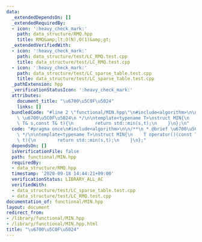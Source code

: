 ```yaml
---
data:
  _extendedDependsOn: []
  _extendedRequiredBy:
  - icon: ':heavy_check_mark:'
    path: data_structure/RMQ.hpp
    title: RMQ&amp;lt;O(N),O(1)&amp;gt;
  _extendedVerifiedWith:
  - icon: ':heavy_check_mark:'
    path: data_structure/test/LC_RMQ.test.cpp
    title: data_structure/test/LC_RMQ.test.cpp
  - icon: ':heavy_check_mark:'
    path: data_structure/test/LC_sparse_table.test.cpp
    title: data_structure/test/LC_sparse_table.test.cpp
  _pathExtension: hpp
  _verificationStatusIcon: ':heavy_check_mark:'
  attributes:
    document_title: "\u6700\u5C0F\u5024"
    links: []
  bundledCode: "#line 2 \"functional/MIN.hpp\"\n#include<algorithm>\n\n/**\n * @brief\
    \ \u6700\u5C0F\u5024\n */\n\ntemplate<typename T>\nstruct MIN{\n    T operator()(const\
    \ T& s,const T& t){\n        return std::min(s,t);\n    }\n};\n"
  code: "#pragma once\n#include<algorithm>\n\n/**\n * @brief \u6700\u5C0F\u5024\n\
    \ */\n\ntemplate<typename T>\nstruct MIN{\n    T operator()(const T& s,const T&\
    \ t){\n        return std::min(s,t);\n    }\n};"
  dependsOn: []
  isVerificationFile: false
  path: functional/MIN.hpp
  requiredBy:
  - data_structure/RMQ.hpp
  timestamp: '2020-09-18 14:44:21+09:00'
  verificationStatus: LIBRARY_ALL_AC
  verifiedWith:
  - data_structure/test/LC_sparse_table.test.cpp
  - data_structure/test/LC_RMQ.test.cpp
documentation_of: functional/MIN.hpp
layout: document
redirect_from:
- /library/functional/MIN.hpp
- /library/functional/MIN.hpp.html
title: "\u6700\u5C0F\u5024"
---
```

